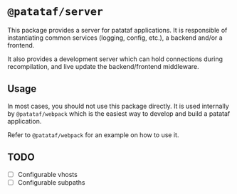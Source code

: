 # `@patataf/server`

This package provides a server for patataf applications.
It is responsible of instantiating common services (logging, config, etc.), a backend and/or a frontend.

It also provides a development server which can hold connections during recompilation, and live update the backend/frontend middleware.

## Usage

In most cases, you should not use this package directly.
It is used internally by `@patataf/webpack` which is the easiest way to develop and build a patataf application.

Refer to `@patataf/webpack` for an example on how to use it.

## TODO

- [ ] Configurable vhosts
- [ ] Configurable subpaths
